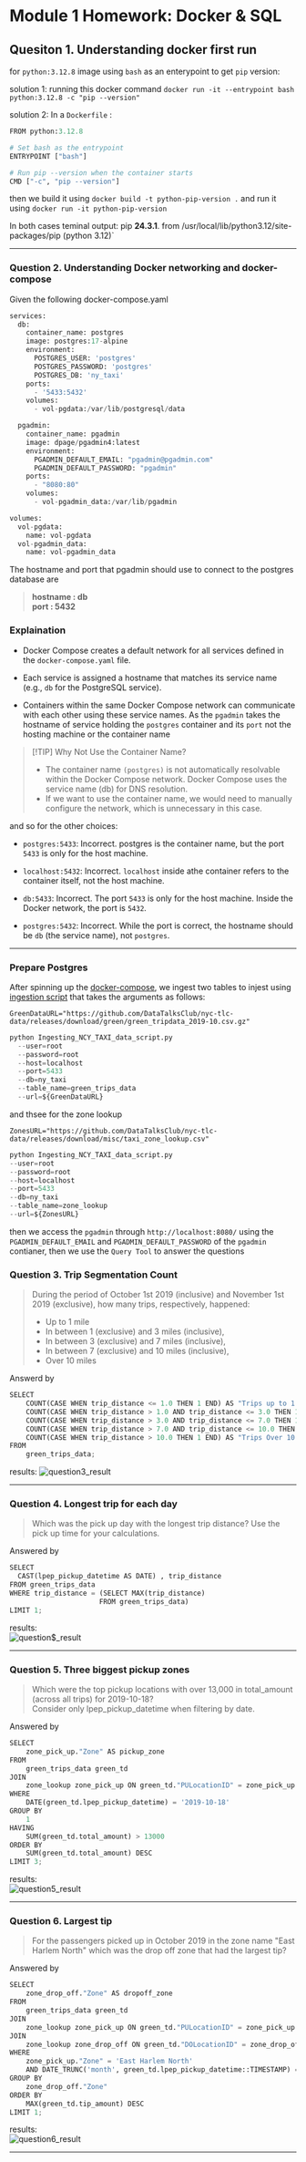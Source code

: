 # Module 1 Homework: Docker & SQL
## Quesiton 1. Understanding docker first run
for `python:3.12.8` image using `bash` as an enterypoint to get `pip` version:

solution 1: running this docker command
`docker run -it --entrypoint bash  python:3.12.8 -c "pip --version"`

solution 2: In a `Dockerfile` :
```python
FROM python:3.12.8

# Set bash as the entrypoint
ENTRYPOINT ["bash"]

# Run pip --version when the container starts
CMD ["-c", "pip --version"]
```
then we build it using `docker build -t python-pip-version .`
and run it using `docker run -it python-pip-version`

In both cases teminal output: pip **24.3.1**. from /usr/local/lib/python3.12/site-packages/pip (python 3.12)`

---
### Question 2. Understanding Docker networking and docker-compose

Given the following docker-compose.yaml
```python
services:
  db:
    container_name: postgres
    image: postgres:17-alpine
    environment:
      POSTGRES_USER: 'postgres'
      POSTGRES_PASSWORD: 'postgres'
      POSTGRES_DB: 'ny_taxi'
    ports:
      - '5433:5432'
    volumes:
      - vol-pgdata:/var/lib/postgresql/data

  pgadmin:
    container_name: pgadmin
    image: dpage/pgadmin4:latest
    environment:
      PGADMIN_DEFAULT_EMAIL: "pgadmin@pgadmin.com"
      PGADMIN_DEFAULT_PASSWORD: "pgadmin"
    ports:
      - "8080:80"
    volumes:
      - vol-pgadmin_data:/var/lib/pgadmin  

volumes:
  vol-pgdata:
    name: vol-pgdata
  vol-pgadmin_data:
    name: vol-pgadmin_data
```
The hostname and port that pgadmin should use to connect to the postgres database are

> **hostname : db** <br>
> **port : 5432**

### Explaination

- Docker Compose creates a default network for all services defined in the `docker-compose.yaml` file.

- Each service is assigned a hostname that matches its service name (e.g., `db` for the PostgreSQL service).

- Containers within the same Docker Compose network can communicate with each other using these service names. As the `pgadmin` takes the hostname of service holding the `postgres` container and its `port` not the hosting machine or the container name 
  
> [!TIP] Why Not Use the Container Name?
> - The container name `(postgres)` is not automatically resolvable within the Docker Compose network. Docker Compose uses the service name (db) for DNS resolution. 
> - If we want to use the container name, we would need to manually configure the network, which is unnecessary in this case.

and so for the other choices:
- `postgres:5433`: Incorrect. postgres is the container name, but the port `5433` is only for the host machine.

- `localhost:5432`: Incorrect. `localhost` inside athe container refers to the container itself, not the host machine.

- `db:5433`: Incorrect. The port `5433` is only for the host machine. Inside the Docker network, the port is `5432`.

- `postgres:5432`: Incorrect. While the port is correct, the hostname should be `db` (the service name), not `postgres`.
---
### Prepare Postgres
After spinning up the [docker-compose](./docker-compose.yaml),
we ingest two tables to injest using [ingestion script](./Ingesting_NCY_TAXI_data_script.py) that takes the arguments as follows:

`GreenDataURL="https://github.com/DataTalksClub/nyc-tlc-data/releases/download/green/green_tripdata_2019-10.csv.gz" `

```python
python Ingesting_NCY_TAXI_data_script.py
  --user=root
  --password=root  
  --host=localhost  
  --port=5433  
  --db=ny_taxi  
  --table_name=green_trips_data  
  --url=${GreenDataURL}
```
and thsee for the zone lookup

`ZonesURL="https://github.com/DataTalksClub/nyc-tlc-data/releases/download/misc/taxi_zone_lookup.csv"` 

```python
python Ingesting_NCY_TAXI_data_script.py 
--user=root 
--password=root  
--host=localhost  
--port=5433  
--db=ny_taxi  
--table_name=zone_lookup  
--url=${ZonesURL}
```

then we access the `pgadmin` through `http://localhost:8080/` using the `PGADMIN_DEFAULT_EMAIL` and `PGADMIN_DEFAULT_PASSWORD` of the `pgadmin` contianer, then we use the `Query Tool` to answer the questions

### Question 3. Trip Segmentation Count

>During the period of October 1st 2019 (inclusive) and November 1st 2019 (exclusive), how many trips, respectively, happened:
> * Up to 1 mile
> * In between 1 (exclusive) and 3 miles (inclusive),
> * In between 3 (exclusive) and 7 miles (inclusive),
> * In between 7 (exclusive) and 10 miles (inclusive),
> * Over 10 miles

Answerd by 
```python
SELECT
    COUNT(CASE WHEN trip_distance <= 1.0 THEN 1 END) AS "Trips up to 1 mile",
    COUNT(CASE WHEN trip_distance > 1.0 AND trip_distance <= 3.0 THEN 1 END) AS "Trips between 1 (exclusive) and 3 miles (inclusive)",
    COUNT(CASE WHEN trip_distance > 3.0 AND trip_distance <= 7.0 THEN 1 END) AS "Trips between 3 (exclusive) and 7 miles (inclusive)",
    COUNT(CASE WHEN trip_distance > 7.0 AND trip_distance <= 10.0 THEN 1 END) AS "Trips between 7 (exclusive) and 10 miles (inclusive)",
    COUNT(CASE WHEN trip_distance > 10.0 THEN 1 END) AS "Trips Over 10 miles"
FROM
    green_trips_data;
```
results:
![question3_result](./images/q3_result.png)

---
### Question 4. Longest trip for each day
> Which was the pick up day with the longest trip distance? Use the pick up time for your calculations.

Answered by 
```python
SELECT 
  CAST(lpep_pickup_datetime AS DATE) , trip_distance
FROM green_trips_data 
WHERE trip_distance = (SELECT MAX(trip_distance)
                      FROM green_trips_data)
LIMIT 1;
```
results:<br>
![question$_result](./images/q4_result.png)

---
### Question 5. Three biggest pickup zones
> Which were the top pickup locations with over 13,000 in total_amount (across all trips) for 2019-10-18?<br>
> Consider only lpep_pickup_datetime when filtering by date.

Answered by
```python
SELECT 
    zone_pick_up."Zone" AS pickup_zone
FROM 
    green_trips_data green_td
JOIN 
    zone_lookup zone_pick_up ON green_td."PULocationID" = zone_pick_up."LocationID"
WHERE 
    DATE(green_td.lpep_pickup_datetime) = '2019-10-18'
GROUP BY 
	1
HAVING 
    SUM(green_td.total_amount) > 13000
ORDER BY 
    SUM(green_td.total_amount) DESC
LIMIT 3;
```
results:<br>
![question5_result](./images/q5_result.png)

---

### Question 6. Largest tip
> For the passengers picked up in October 2019 in the zone name "East Harlem North" which was the drop off zone that had the largest tip?

Answered by
```python
SELECT 
    zone_drop_off."Zone" AS dropoff_zone
FROM 
    green_trips_data green_td
JOIN 
    zone_lookup zone_pick_up ON green_td."PULocationID" = zone_pick_up."LocationID"
JOIN 
    zone_lookup zone_drop_off ON green_td."DOLocationID" = zone_drop_off."LocationID"
WHERE 
    zone_pick_up."Zone" = 'East Harlem North'
    AND DATE_TRUNC('month', green_td.lpep_pickup_datetime::TIMESTAMP) = '2019-10-01'
GROUP BY 
    zone_drop_off."Zone"
ORDER BY 
	MAX(green_td.tip_amount) DESC
LIMIT 1;
```
results:<br>
![question6_result](./images/q6_result.png)

---